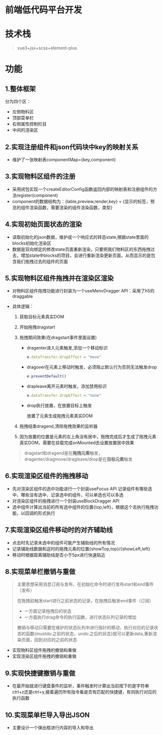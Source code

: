 # 前端低代码平台开发



# 技术栈

>vue3+jsx+scss+element-plus



# 功能

## 1.整体框架

分为四个区：

- 左侧物料区
- 顶部菜单栏
- 右侧属性控制栏目
- 中间的渲染区



## 2.实现注册组件和json代码块中key的映射关系

- 维护了一张映射表componentMap={key,component}

## 3.实现物料区组件的注册

- 采用闭包实现一个createEditorConfig函数返回内部的映射表和注册组件的方法register(component)
- component的数据结构为：{lable,preview,render,key} = {显示的标签，预览的组件渲染函数，需要渲染的组件渲染函数，类型}

## 4.实现初始页面状态的渲染

- 读取初始化的json数据，维护成一个响应式的转态state,根据state里面的blocks初始化渲染区
- 数据是双向绑定的修改state页面重新渲染，只要把我们物料区的东西拖拽过去，增加state中blocks的项目，会进行重新渲染更新页面，从而显示的是包含我们拖拽过去的组件的页面

## 5.实现物料区组件拖拽并在渲染区渲染

- 对物料区组件拖拽功能进行封装为一个useMenvDragger API：采用了h5的draggable

- 具体逻辑：

  1. 获取目标元素真实DOM

  2. 开始拖拽dragstart

  3. 拖拽期间效果(在dragstart事件里面设置)

     - dragenter进入元素触发,添加一个移动标识

       ```js
       e.dataTransfer.dropEffect = "move"
       ```

     - dragover在元素上移动时触发，必须阻止默认行为否则无法触发drop

       ```js
       e.preventDefault()
       ```

     - drapleave离开元素时触发，添加禁用标识

       ```js
       e.dataTransfer.dropEffect = "none"
       ```

     - drop执行放置，在放置目标上触发

       放置了元素生成拖拽元素真实DOM

  4. 拖拽结束dragend,清除拖拽效果的监听器

  5. 因为放置的位置是元素的左上角没有居中，拖拽完成后才生成了拖拽元素真实DOM，需要在挂载完成onMounted去设置放置居中效果

  > dragstart和dragend是在**拖拽元素**触发，dragenter/dragmove/dragleave/drop是在**目标元素**触发

## 6.实现渲染区组件的拖拽移动

- 先对渲染区组件的选中功能进行一个封装useFocus API 记录组件有哪些选中，哪些没有选中，记录选中的组件，可以单选也可以多选
- 对渲染区组件的拖拽进行一个封装useBlockDragger API
- 选中组件计算出当前的所有选中组件的位置{top,left}，根据这个去执行拖拽功能，以回调的形式执行

## 7.实现渲染区组件移动时的对齐辅助线

- 点击时先记录未选中的组件可能产生辅助线的所有情况
- 记录辅助线数据和这时的拖拽元素的位置{showTop,top}/{showLeft,left}
- 移动时根据距离辅助线是否小于5px进行快速贴近

## 8.实现菜单栏撤销与重做

> 主要思想采用消息订阅与发布，在初始化命令时进行发布start和end事件（发布）
>
> 在拖拽前触发start进行之前状态的记录，在拖拽后触发end事件（订阅）
>
> - 一方面记录拖拽后的状态
> - 一方面执行drag命令的执行函数，进行状态队列记录的增加
>
> 撤销与移动只需要在维护的状态队列中进行指针的移动，执行对应的记录状态的函数{mustdo:之前的状态，undo:之后的状态}就可以更新data,重新渲染页面，回到对应的之前的状态

- 实现物料区组件拖拽的撤销和重做
- 实现渲染区组件拖拽的撤销和重做

## 9.实现快捷键撤销与重做

- 在最开始就进行键盘事件的监听，事件触发时计算出当前按下的是字符串ctrl+z还是ctrl+y,接着遍历所有指令看是否有匹配的快捷键，有则执行对应的执行函数

## 10.实现菜单栏导入导出JSON

- 主要设计一个弹出框进行内容的导入和导出